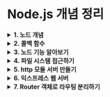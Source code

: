 # Node.js 개념 정리

<details>
<summary><strong>1. 노드 개념</strong></summary>

### 동시성(Blocking)과 비동기(Non-Blocking)
| 구분 | 설명 |
|---|---|
| **Blocking(동기)** | 대중 목욕탕처럼 앞사람이 끝날 때까지 다음 사람이 대기 |
| **Non-Blocking(비동기)** | 각자 자기 집에서 따로 샤워, 서로 기다리지 않음 |

- **논블로킹**: 이전 작업 완료 대기 없이 바로 다음 작업 수행
- **블로킹**: 이전 작업이 끝나야 다음 작업 수행 가능

--- 

### 자바 스크립트 런타임
- 노드는 자바스크립트 런타임이다
- 런타임은 특정 언어로 만든 프로그램을 실행 할 수 있는 환경을 뜻한다.;
- 노드는 자바스크립트 실행기라고 봐도 무방하다.

---

### 이벤트 기반
- 이벤트가 발생할 때 미리 지정해둔 작업을 수행하는 방식을 의미한다.
- 이벤트로는 클릭이나 네트워크  요청 등이 있을 수 있다.
- 이벤트 기반 시스템에서는 특정 이번트가 발생할 떄 무엇을 할지 미리 등록 해둬야 한다. 이를 **이벤트 리스터**에 **콜백**함수를 등록한다고 표현한다.
ex) 클릭 이벤트 리스너에 경고창을 띄우는 골백 함수를 등록해두면 클릭 이벤트가 발생할 때마다 콜백 함수가 실행돼 경고 창이 뜬다.

---

#### 이벤트 루프
- 이벤트가 동시에 발생했을 때 어떤 순서로 콜백 함수를 호출할지를 이벤트 루프가 판단한다. 
- 노드는 자바스크립트 코드의 맨 위부터 한 줄씩 실행한다. 
- 함수를 호출 부분을 발견했다면 호출한 함수를 호출 스택에 넣는다.

---

### 스레드와 프로세스

### 싱글 스레드
- 노드는 하나의 스레드로 요청 처리
- 요청 → 처리 → 응답까지 한 스레드가 담당
- 동시 처리는 **비동기 + 이벤트 루프**로 해결

### 멀티 스레드
- 하나의 프로세스에서 여러 스레드 사용
- CPU 연산이 많은 경우 유리
- 스레드 동기화 이슈로 코딩 난이도 상승

### 멀티 프로세싱
- 독립적인 프로세스 여러 개 사용
- 각 프로세스는 메모리 공유 X
- 입출력 요청 많을 때 유리
- 동기화 이슈 적어 상대적으로 구현 쉬움

| 구분 | 설명 |
|---|---|
| **프로세스** | 운영체제 작업 단위. 메모리 공유 X |
| **스레드** | 프로세스 내 실행 흐름 단위. 메모리 공유 O |

---

#### 서버로서의 Node.js

| 장점 | 설명 |
|---|---|
| 빠른 응답 | 실시간 채팅, 알림 서비스 적합 |
| 비동기 처리 | DB 조회, 파일 읽기 등에 강함 |

| 단점 | 설명 |
|---|---|
| CPU 연산 많을 때 | 이미지 변환, 대용량 데이터 가공 등 비효율적 |

---

#### 변수 선언
| 키워드 | 특징 | 설명 |
|---|---|---|
| var | 함수 스코프 | 재선언 가능 / 호이스팅 문제 / 지양 |
| let | 블록 스코프 | 재할당 가능 |
| const | 블록 스코프 | 재할당 불가 / 기본값으로 사용 |

```javascript
var string1 = num1 + ' 더하기 ' + num2 + '는 \'' + result + '\'';
const string2 = `${num3} 더하기 ${num4}는 '${result2}'`;
```
---

### 함수 호이스팅

#### 선언적 함수 - 호이스팅 O
```javascript
hello();

function hello() {
  console.log('Hello!');
}
```
#### 함수 표현식 - 호이스팅 X (에러 발생)
```javascript

hello(); // TypeError

var hello = function() {
  console.log('Hello!');
};
```
---
</details>

<details>
<summary><strong>2. 콜백 함수</strong></summary>

### this와 콜백 함수에서의 우회
```javascript
var relationship1 = {
  name: 'zero',
  friends: ['nero', 'hero', 'xero'],
  logFriends: function () {
    var that = this;  // this 저장
    this.friends.forEach(function (friend) {
      console.log(that.name, friend);  // that으로 this 접근
    });
  },
};
relationship1.logFriends();
```

- this는 바로 앞 객체를 가리킴
- forEach 내부에서는 this가 달라지므로 that에 this를 저장해 해결
---

### 함수 저장과 호출 차이
```javascript
var candyMachine = {
  status: {
    name: 'node',
    count: 5,
  },
  getCandy: function () {
    this.status.count--;
    return this.status.count;
  },
};
var getCandy = candyMachine.getCandy;
var count = candyMachine.status.count;

console.log(getCandy); // 함수 자체 출력
console.log(count); // 5 출력

• getCandy: 함수 저장 (호출 아님)
• count: 값 직접 접근
```
---
### 클래스와 상속
```javascript
class Human {
  constructor(type = 'human') {
    this.type = type;
  }

  static isHuman(human) {
    return human instanceof Human;
  }

  static breathe() {
    alert('h-a-a-a-m');
  }
}

class Zero extends Human {
  constructor(type, firstName, lastName) {
    super(type);
    this.firstName = firstName;
    this.lastName = lastName;
  }

  sayName() {
    super.breathe();
    alert(`${this.firstName} ${this.lastName}`);
  }
}

const newZero = new Zero('human', 'Zero', 'Cho');
console.log(Human.isHuman(newZero)) // true
console.log(Human.breathe())
// console.log(newZero.sayName())
```
- super(): 부모 클래스 생성자 호출
- static: 클래스 메서드로 인스턴스 없이 호출 가능
- instanceof: 클래스 인스턴스 여부 확인
---
</details>

<details>
<summary><strong>3. 노드 기능 알아보기</strong></summary>

#### URL
- url 처리에는 크 두지 방식이 있다
하는 노드 버전 7에서 추된 WHATWG(웹 표준을 정하는 단체의 이름) 방식의 url이고, 다른 하나는 예전부터 노드에서 사용하던 url방식 요즘은 WHATWG만 사용
- url.format(객체): 분해되었다면 url 객체를 다시 원래 상태로 조립합니다.
- getAll(키): 키에 해당하는 모든 키 값을 가져옴
- get(키): 키에 해당하는 첫번째 값만 가져옴
- has(키): 해당 키가 있는지 없는지 검사함
- keys(키): searchParams의 모든 값을 반복기 객체로 가져옵니다.
- append(키, 값): 해당 키를 추가 합니다. 같은 키의 값이 있다면 유지하고 하나 더 추가 합니다.
- set(키, 값): append와 비슷하지만 같은 키의 값들을모두 지우고 새로 추가합니다.
- delete(키): 해당 키를 제거 합니다
- toString(): 조작한 searchParams 객체를 다시 문자열로 만든다. 이 문자열을 search에 대입하면 주소 객체에 반영

---

#### DNS
- 주로 도메인을 통해 IP나 키타 DNS 정보를 얻고자 할 때 사용합니다.

#### crypto
**단반향 암호화**
- 단방향 암호화란 복호화 할 수 없는 암호화 방식을 뜻합니다. 복호화는 암호화된 문자열을 원래 문자열로 되돌려 놓는 것을 의미합니다. 즉, 단방향 암호화는 한번 암호화화면 원래 문자열을 찾을 수 없습니다. 복호화 할 수 없으므로 암호화라고 표현하는 대신 **해시 함수** 라고 부리기도함

```javascript
const crypto = require('crypto');

console.log('base64:', crypto.createHash('sha512').update('비밀번호').digest('base64'));
console.log('hex:', crypto.createHash('sha512').update('비밀번호').digest('hex'));
console.log('base64:', crypto.createHash('sha512').update('다른 비밀번호').digest('base64'));
```
- createHash: 사용할 해쉬 알고리즘을 넣음
- update(문자열): 변환할 문자열을 넣습니다. 
- digest(인코딩): 인코딩할 알고리즘을 넣습니다.

- 현재는 주로 pdkdf2, bcrypt, scrypt라는 알고리즘으로 비밀번호를 암호화 한다. 노드에서는 pbkdf2를 자주 씀
pbkdf2는 간단히 말하면 기존 문자열에 salt라고 불리는 문자열을 붙인 후 해시 알고리즘을 반복해서 적용한다.

```javascript
const crypto = require('crypto');

crypto.randomBytes(64, (err, buf) => { //64바이트 길이의 랜덤한 문자열 생성 후 콜백함수 실행
  const salt = buf.toString('base64'); //base64로 인코딩
  console.log('salt:', salt);//salt값 출력
  crypto.pbkdf2('비밀번호', salt, 100000, 64, 'sha512', (err, key) => { //비밀번호, salt, 반복횟수, 출력바이트, 해시 알고리즘
    console.log('password:', key.toString('base64'));//비밀번호 출력
  });
});
```
- randomByte() 메서드로 64바이트 길이의 문자열을 만듭니다. 이것이 salt가 된다. 
pbkdf2() 메서드에는 순서대로 비밀번호, salt, 반복 횟수, 출력 바이트 해시 알고리즘을 인수로 넣는다.
예시에서는 10만번 반복해서 적용한다.

---

### 양방향 암호화
- 암호화된 문자열을 복호화 할 수 있으며, 키라는 것이 사용된다.
```javascript
const crypto = require('crypto'); // crypto 모듈 불러오기

const algorithm = 'aes-256-cbc'; // 사용할 알고리즘과 키, iv값 설정
const key = 'abcdefghijklmnopqrstuvwxyz123456'; // key는 32바이트여야 함
const iv = '1234567890123456'; // iv는 16바이트여야 함

const cipher = crypto.createCipheriv(algorithm, key, iv); // 암호화 생성
let result = cipher.update('암호화할 문장', 'utf8', 'base64');// 암호화할 문장과 인코딩, 출력 인코딩 설정
result += cipher.final('base64');// 출력 인코딩 설정
console.log('암호화:', result); // 암호화된 문장 출력

const decipher = crypto.createDecipheriv(algorithm, key, iv);// 복호화 생성
let result2 = decipher.update(result, 'base64', 'utf8'); // 복호화할 문장과 인코딩, 출력 인코딩 설정
result2 += decipher.final('utf8');// 출력 인코딩 설정
console.log('복호화:', result2);// 복호화된 문장 출력
```
---

#### utill
- 유틸이라는 이름 처럼 각종 편의 기능을 모아둔 모듈. 계속 해서 API가 추가 되고 있으며, 가끔 deprecated되어 사아지는 경우도 있습니다.
- deprecated란 프로그래밍 용어로 중요도가 떨어져 더 이상 사용되지 않고 앞으로는 사라지게 될 것이라는 뜻
새로운 기능이 나와서 기존 기능보다 더 좋을때, 기존 기능을 디프리케이티드가 처리하곤 한다.
이전 사용자를 위해 기능을 제거하지는 않지만 곧 없앨 예정이므로 더 이상 사용하지 말라는 의미.

#### worker_threads.js

`worker_threads` 모듈은 Node.js에서 멀티 스레딩을 지원하기 위해 사용됩니다. 이는 CPU 집약적인 작업을 메인 스레드와 분리하여 실행할 수 있게 해주어, 메인 스레드가 블로킹되지 않고 다른 작업을 계속 처리할 수 있도록 합니다. 이를 통해 Node.js 애플리케이션의 성능과 응답성을 향상시킬 수 있습니다.

첫 번째 코드 블록에서는 단일 워커 스레드를 생성하여 메인 스레드와 통신하는 예제를 보여줍니다. 메인 스레드는 워커 스레드를 생성하고, 워커 스레드로부터 메시지를 받거나 워커 스레드가 종료될 때 로그를 출력합니다. 워커 스레드는 메인 스레드로부터 메시지를 받고, 응답 메시지를 보낸 후 종료됩니다. 이 예제는 기본적인 메인 스레드와 워커 스레드 간의 메시지 통신을 이해하는 데 도움이 됩니다.

두 번째 코드 블록에서는 여러 워커 스레드를 생성하고 관리하는 예제를 보여줍니다. 메인 스레드는 `Set` 객체를 사용하여 여러 워커 스레드를 생성하고 관리합니다. 각 워커 스레드는 `workerData`를 통해 초기 데이터를 받아 작업을 수행합니다. 메인 스레드는 각 워커 스레드로부터 메시지를 받고, 모든 워커 스레드가 종료되면 'job done' 메시지를 출력합니다. 이 예제는 여러 워커 스레드를 효율적으로 관리하고, 각 워커 스레드가 독립적으로 작업을 수행하는 방법을 이해하는 데 도움이 됩니다.

이러한 `worker_threads` 모듈을 사용하면 Node.js 애플리케이션에서 멀티 스레딩을 구현하여 CPU 집약적인 작업을 효율적으로 처리할 수 있습니다. 이를 통해 애플리케이션의 성능을 최적화하고, 메인 스레드의 응답성을 유지할 수 있습니다.

```javascript
const {
  Worker, isMainThread, parentPort,
} = require('worker_threads');

if (isMainThread) { // 부모일 때 (메인 스레드)
  const worker = new Worker(__filename);
  worker.on('message', message => console.log('from worker', message));
  worker.on('exit', () => console.log('worker exit'));
  worker.postMessage('ping');
} else { // 워커일 때
  parentPort.on('message', (value) => {
    console.log('from parent', value);
    parentPort.postMessage('pong');
    parentPort.close();
  });
}
```

```javascript
const {
  Worker, isMainThread, parentPort, workerData,
} = require('worker_threads');

if (isMainThread) { // 부모일 때
  const threads = new Set(); // 워커 스레드를 관리할 Set 객체 생성
  threads.add(new Worker(__filename, { // 현재 파일을 워커 스레드로 실행
    workerData: { start: 1 }, // workerData로 데이터를 보냄
  }));
  threads.add(new Worker(__filename, { // 현재 파일을 워커 스레드로 실행
    workerData: { start: 2 }, // workerData로 데이터를 보냄
  }));
  for (let worker of threads) {
    worker.on('message', message => console.log('from worker', message)); // 워커 스레드로부터 메시지를 받음
    worker.on('exit', () => { // 워커 스레드가 종료되면
      threads.delete(worker);// Set 객체에서 삭제
      if (threads.size === 0) { // 모든 워커 스레드가 종료되면
        console.log('job done'); // 'job done' 출력
      }
    });
  }
} else { // 워커일 때 워커 스레드로부터 메시지를 받음
  const data = workerData; // workerData로 전달된 데이터를 가져옴
  parentPort.postMessage(data.start + 100); // 부모 스레드로 메시지를 보냄
}
```
---

#### child_process
- 노드에서 다른 프로그램을 실행하고 싶거나 명령어를 수행하고 싶을 떄 사용하는 모듈.
이 모듈을 통해 다른 언어의 코드(예를 들면, 파이썬)를 실행하고 결과값을 받을 수 있습니다. 이름이 child_process(자식프로세스)인 이유는 현재 노드 프로세스 외에 새로운 프로세스를 띄워서 명령어를 수행하고 노드 프로세스에 결과를 알려 주기 떄문이다.
```javascript
const exec = require('child_process').exec;

const process = exec('dir');

process.stdout.on('data', function(data) {
  console.log(data.toString());
}); // 실행 결과

process.stderr.on('data', function(data) {
  console.error(data.toString());
}); // 실행 에러1
```
---

#### 기타 모듈들
- async_hooks: 비동기 코드의 흐름을 추적할 수 있는 실험적인 모듈입니다.
- dgram: UDP와 관련된 작업을 할 때 사용합니다.
- net: http보아 로우 레벨인 TCP나 IPC 통신을 할 떄 사용합니다.

---
</details>


<details>
<summary><strong>4. 파일 시스템 접근하기 </strong></summary>

### 파일 시스템 접근하기
- fs 모듈은 파일 시스템에 접근하는 모듈 입니다. 즉 파일을 생성하거나 삭제하고, 읽거나 쓸 수 있습니다. 또한, 폴더도 만들거나 지울 수 있습니다. 웹 브라우저에서 자바스크립트를 사용할 때는 일부를 제외하고는 파일 시스템 접근이 금지되어 있으므로 노드 fs 모듈이 낯설 것이다.
```javascript
const fs = require('fs'); // 파일 시스템 모듈

fs.readFile('./readme.txt', (err, data) => { // 파일 읽기 메서드 readFile (비동기) / readFileSync (동기) 
  if (err) {  // 에러 발생 시 에러 로그 출력
    throw err;
  }
  console.log(data); // 파일 내용 출력 buffer 라는 이상한 것이 출력이 됨
  console.log(data.toString());// 파일 내용을 문자열로 출력 toString()을 이용해서 문자열로 출력 시킨다.
});

// 프로미스 버전
const fs = require('fs').promises; // 파일 시스템 모듈

fs.readFile('./readme.txt') // 파일 읽기 메서드 readFile 
  .then((data) => { // 성공 시 data 출력 / 실패 시 에러 출력
    console.log(data);
    console.log(data.toString()); // 파일 내용을 문자열로 출력
  })
  .catch((err) => {
    console.error(err);
  });

```
- readFile의 결과물은 **버퍼**라는 형식으로 제공된다. 버퍼는 사람이 읽을 수 있는 형식이 아니므로 **toString()**을 사용해 문자열로 변환했습니다.

```javascript
const fs = require('fs'); // 파일 시스템 모듈

fs.writeFile('./writeme.txt', '글이 입력됩니다', (err) => { // 파일 쓰기 메서드 writeFile (비동기) / writeFileSync (동기)
  if (err) {
    throw err;
  }
  fs.readFile('./writeme.txt', (err, data) => { // 파일 읽기 메서드 readFile (비동기)
    if (err) {
      throw err;
    }
    console.log(data.toString()); //  파일 내용 출력
  });
});
```
---

### 동기 메서드와 비공기 메서드
- setTimeout 같은 타이머와 process.nextTick 외에도, 노드는 대부분의 메서드를 비동기 방식으로 처리한다. 하지만 몇몇 메서드는 동기 방식으로도 사용할 수 있다. 특히 fs 모듈이 그러한 메서드를 많이 갖고 있다. 
```javascript
const fs = require('fs');

console.log('시작');
fs.readFile('./readme2.txt', (err, data) => {
  if (err) {
    throw err;
  }
  console.log('1번', data.toString());
});
fs.readFile('./readme2.txt', (err, data) => {
  if (err) {
    throw err;
  }
  console.log('2번', data.toString());
});
fs.readFile('./readme2.txt', (err, data) => {
  if (err) {
    throw err;
  }
  console.log('3번', data.toString());
});
console.log('끝');
// 비동기
const fs = require('fs');

console.log('시작');
let data = fs.readFileSync('./readme2.txt');
console.log('1번', data.toString());
data = fs.readFileSync('./readme2.txt');
console.log('2번', data.toString());
data = fs.readFileSync('./readme2.txt');
console.log('3번', data.toString());
console.log('끝');
```

### Sync 메서드의 문제점 정리

#### 개념
`readFileSync` 같은 **Sync(동기) 메서드**는 코드 흐름을 이해하기는 쉽지만,  
**성능 측면에서 치명적인 단점**이 있습니다.

---

#### 문제점 요약
- Sync 메서드는 **이전 작업이 끝나야만 다음 작업 진행** 가능
- 파일을 읽는 동안 메인 스레드는 대기 상태 (아무 일도 못함)
- 특히, 요청이 수백 개 이상 몰릴 경우 심각한 성능 저하 발생

---

#### 비효율적인 이유
| 구분 | 설명 |
|---|---|
| 백그라운드 작업 | 파일 읽기 같은 I/O 작업은 보통 백그라운드에서 수행 |
| 메인 스레드 | 다음 작업을 못하고 백그라운드 작업 완료만 기다림 |
| 결과 | 메인 스레드가 놀고 있는 비효율 발생 (리소스 낭비) |

---

#### 요점 정리
| 구분 | 동기(Sync) | 비동기(Async) |
|---|---|---|
| 작업 방식 | 완료될 때까지 대기 | 대기하지 않고 다음 작업 진행 |
| 성능 | 요청 몰릴 때 성능 저하 | 효율적으로 처리 가능 |
| 코드 난이도 | 쉬움 | 상대적으로 어려움 |
| 추천 상황 | 테스트/간단한 스크립트 | 실무 서비스/서버 개발 |

---

#### 결론
> Sync 메서드는 흐름은 단순해서 배우기 쉽지만,  
> 실무 서비스에서는 성능 문제 때문에 거의 쓰지 않는다.  
> **Node.js의 강점은 비동기 처리이므로, 실무에서는 반드시 비동기 방식**을 추천!

---

#### 추천 방법
| 상황 | 추천 메서드 |
|---|---|
| 파일 읽기 | `fs.readFile` (비동기) |
| DB 조회 | 비동기 쿼리 사용 |
| 네트워크 요청 | `axios`, `fetch` 등 비동기 요청 |

---

```javascript
const fs = require('fs').promises;

console.log('시작');

// readFile 메서드를 사용하여 'readme2.txt' 파일을 비동기적으로 읽음
fs.readFile('./readme2.txt')
  .then((data) => {
    // 첫 번째 파일 읽기가 완료되면 실행됨
    console.log('1번', data.toString());
    // 두 번째 파일 읽기를 시작하고, 그 결과를 다음 then 블록으로 전달
    return fs.readFile('./readme2.txt');
  })
  .then((data) => {
    // 두 번째 파일 읽기가 완료되면 실행됨
    console.log('2번', data.toString());
    // 세 번째 파일 읽기를 시작하고, 그 결과를 다음 then 블록으로 전달
    return fs.readFile('./readme2.txt');
  })
  .then((data) => {
    // 세 번째 파일 읽기가 완료되면 실행됨
    console.log('3번', data.toString());
    console.log('끝');
  })
  .catch((err) => {
    // 파일 읽기 중 에러가 발생하면 실행됨
    console.error(err);
  });
  ```
  ---

## 버퍼와 스트림 이해하기

### 버퍼(Buffer)란?
- **버퍼링**: 영상을 재생할 수 있을 만큼 데이터를 **모아두는 동작**
- 노드에서 파일을 읽을 때, 파일 크기만큼 메모리를 확보하고 데이터를 저장하는데,  
  이 저장된 데이터 덩어리가 **버퍼**다.

### 스트림(Stream)이란?
- 데이터를 **조각조각 나눠서 전송**하는 방식
- 예) 라이브 방송에서 방송인의 컴퓨터에서 시청자에게 영상 데이터를 실시간으로 전송하는 것

### 버퍼링 vs 스트리밍 비교
| 구분 | 설명 |
|---|---|
| 버퍼링 | 재생 전 데이터를 미리 모아둠 |
| 스트리밍 | 데이터를 실시간으로 조금씩 전송 |
| 관계 | 스트리밍 중에도 네트워크 속도가 느리면 버퍼링 발생 가능 |

---

###  노드에서의 버퍼와 스트림
| 작업 | 설명 |
|---|---|
| 파일 읽기 (`readFile`) | 파일 전체를 버퍼로 읽어 메모리에 저장 |
| 파일 스트리밍 (`createReadStream`) | 파일을 **조각** 단위로 읽어서 바로 처리 가능 |

---

### 스트림의 핵심 개념: 파이핑(Piping)
- 스트림끼리 연결하는 작업을 **파이핑**이라고 함
- 예) 파일을 읽는 스트림과 쓰는 스트림을 연결하면:
    - 읽으면서 바로 씀 (메모리 절약 + 빠른 처리)


```javascript
const fs = require('fs');

const readStream = fs.createReadStream('readme4.txt'); // 파일을 읽어오는 스트림 생성
const writeStream = fs.createWriteStream('writeme3.txt'); // 파일을 쓰는 스트림 생성
readStream.pipe(writeStream); // 파이핑

const zlibStream = zlib.createGzip(); // zlib 스트림 생성
```
- zlibStream: zlib 모듈도 제공하여 버퍼 데이터가 전달되다가 gzip 압축을 거친 후 압축 파일을 생성한다.
---

### 기타 fs 메서드 알아보기
```javascript
const fs = require('fs');
//fs.access(경로, 옵션, 콜백)
fs.access('./folder', fs.constants.F_OK | fs.constants.R_OK | fs.constants.W_OK, (err) => { // 폴더나 파일에 접근할 수 있는지 체크
  if (err) {
    if (err.code === 'ENOENT') {
      console.log('폴더 없음');
      //fs.mkdir (경로, 콜백)
      fs.mkdir('./folder', (err) => {  // 폴더 생성
        if (err) {
          throw err;
        }
        console.log('폴더 만들기 성공');
        //fs.open(경로, 옵션, 콜백)
        fs.open('./folder/file.js', 'w', (err, fd) => { // 파일 생성
          if (err) {
            throw err;
          }
          console.log('빈 파일 만들기 성공', fd);
          //fs.rename(기존 경로, 새 경로, 콜백)
          fs.rename('./folder/file.js', './folder/newfile.js', (err) => { //  파일 이름 바꾸기
            if (err) {
              throw err;
            }
            console.log('이름 바꾸기 성공');
          });
        });
      });
    } else {
      throw err;
    }
  } else {
    console.log('이미 폴더 있음');
  }
});

// 프로미스 버전

const fs = require('fs').promises;
const constants = require('fs').constants;

fs.access('./folder', constants.F_OK | constants.W_OK | constants.R_OK)
  .then(() => {
    return Promise.reject('이미 폴더 있음');
  })
  .catch((err) => {
    if (err.code === 'ENOENT') {
      console.log('폴더 없음');
      return fs.mkdir('./folder');
    }
    return Promise.reject(err);
  })
  .then(() => {
    console.log('폴더 만들기 성공');
    return fs.open('./folder/file.js', 'w');
  })
  .then((fd) => {
    console.log('빈 파일 만들기 성공', fd);
    return fs.rename('./folder/file.js', './folder/newfile.js');
  })
  .then(() => {
    console.log('이름 바꾸기 성공');
  })
  .catch((err) => {
    console.error(err);
  });

```
---

### 스레드 풀(Thread Pool) 정리

#### 개념
- Node.js의 **fs 모듈 비동기 메서드**들은 실제로 **백그라운드에서 실행**됨
- 백그라운드에서 작업한 후, 완료되면 메인 스레드에서 **콜백 함수**나 **프로미스의 then**을 실행

#### 핵심 포인트
- Node.js는 싱글 스레드지만, **백그라운드 작업은 스레드 풀**에서 처리
- **fs, crypto, zlib 같은 일부 모듈들은 내부적으로 스레드 풀을 사용**
- 덕분에 **여러 비동기 작업을 동시에 처리 가능**

#### 스레드 풀 흐름 정리
| 단계 | 설명 |
|---|---|
| 1 | fs 비동기 메서드 호출 |
| 2 | 백그라운드에서 스레드 풀에 작업 요청 |
| 3 | 스레드 풀에서 여러 작업을 동시에 수행 |
| 4 | 작업 완료 후, 메인 스레드로 결과 전달 (콜백 or then 실행) |

####  요점 정리
| 구분 | 설명 |
|---|---|
| 메인 스레드 | 요청 받고 응답하는 역할 (이벤트 루프 담당) |
| 스레드 풀 | 무거운 I/O 작업 처리 담당 |
| 지원 모듈 | fs, crypto, zlib 등 |
| 동시 처리 | 여러 작업을 동시에 백그라운드에서 처리 가능 |

#### 결론
> **Node.js는 메인 스레드는 하나지만, 백그라운드에서 스레드 풀이 여러 작업을 병렬로 처리하는 구조 덕분에 성능이 좋아진다.**

---

```javascript
const crypto = require('crypto');

const pass = 'pass'; // 비밀번호
const salt = 'salt'; // 솔트 값
const start = Date.now(); // 시작 시간 기록

// 첫 번째 비동기 pbkdf2 함수 호출
crypto.pbkdf2(pass, salt, 1000000, 128, 'sha512', () => {
  console.log('1:', Date.now() - start); // 작업 완료 시간 출력
});

// 두 번째 비동기 pbkdf2 함수 호출
crypto.pbkdf2(pass, salt, 1000000, 128, 'sha512', () => {
  console.log('2:', Date.now() - start); // 작업 완료 시간 출력
});

// 세 번째 비동기 pbkdf2 함수 호출
crypto.pbkdf2(pass, salt, 1000000, 128, 'sha512', () => {
  console.log('3:', Date.now() - start); // 작업 완료 시간 출력
});

// 네 번째 비동기 pbkdf2 함수 호출
crypto.pbkdf2(pass, salt, 1000000, 128, 'sha512', () => {
  console.log('4:', Date.now() - start); // 작업 완료 시간 출력
});

// 다섯 번째 비동기 pbkdf2 함수 호출
crypto.pbkdf2(pass, salt, 1000000, 128, 'sha512', () => {
  console.log('5:', Date.now() - start); // 작업 완료 시간 출력
});

// 여섯 번째 비동기 pbkdf2 함수 호출
crypto.pbkdf2(pass, salt, 1000000, 128, 'sha512', () => {
  console.log('6:', Date.now() - start); // 작업 완료 시간 출력
});

// 일곱 번째 비동기 pbkdf2 함수 호출
crypto.pbkdf2(pass, salt, 1000000, 128, 'sha512', () => {
  console.log('7:', Date.now() - start); // 작업 완료 시간 출력
});

// 여덟 번째 비동기 pbkdf2 함수 호출
crypto.pbkdf2(pass, salt, 1000000, 128, 'sha512', () => {
  console.log('8:', Date.now() - start); // 작업 완료 시간 출력
});
```
- UV_THREADPOOL_SIZE=1 이렇게 입력하면 순서대로 실행 됌

---
</details>

<details>
<summary><strong>5. http 모듈 서버 만들기 </strong></summary>

- 요청(Request): 클라이언트 -> 서버로 보내는 데이터 (ex. GET, POST 방식과 URL 정보 포함)
- 응답(Response): 서버 -> 클라이언트로 보내는 데이터(ex. HTML, JSON, 상태 코드 등)


```javascript
const http = require('http'); //  1. http 모듈을 require로 불러온다.

const server = http.createServer((req, res) => { // 2. http 모듈에는 createServer 메서드가 있다. 이 메서드는 인자로 요청에 대한 콜백 함수를 넣을 수 있다.
  res.writeHead(200, { 'Content-Type': 'text/html; charset=utf-8' });
  res.write('<h1>Hello Node!</h1>');
  res.end('<p>Hello Server!</p>');
});
server.listen(8080); // 3. listen 메서드에 포트와 호스트를 넣어 서버를 실행한다.

server.on('listening', () => {
  console.log('8080번 포트에서 서버 대기 중입니다!');
});
server.on('error', (error) => {
  console.error(error);
});
```
---

### REST & REST API 개념 정리

#### REST란?
- **REST (REpresentational State Transfer)**  
  - 서버의 자원을 정의하고, **자원에 대한 주소(URL)를 지정하는 방법**
  - 특정한 **약속**을 정해서, API를 일관된 방식으로 설계하는 방식

---

#### REST API 기본 규칙
 **자원(Resource)**  
   - 자원은 꼭 파일이 아니라, **서버가 제공하는 모든 데이터**를 의미
   - 예) 사용자 정보, 게시글, 댓글 등

 **RESTful URL**  
   - 주소(URL)는 의미를 명확히 전달하기 위해 **명사로 구성**
   - 예)
     - `/user` → 사용자 정보 관련 API
     - `/post` → 게시글 정보 관련 API

 **HTTP 요청 메서드**  
   - REST API에서는 **HTTP 메서드를 사용하여 행동을 표현**

---

#### RESTful API - HTTP 요청 메서드 정리

| 메서드 | 설명 | 데이터 포함 여부 |
|---|---|---|
| **GET** | 서버에서 자원을 조회 | ❌ (쿼리스트링 사용) |
| **POST** | 새로운 자원 생성 | ✅ 요청 본문(body)에 포함 |
| **PUT** | 기존 자원 전체 교체 | ✅ 요청 본문(body)에 포함 |
| **PATCH** | 기존 자원의 일부 수정 | ✅ 요청 본문(body)에 포함 |
| **DELETE** | 자원 삭제 | ❌ |
| **OPTIONS** | 요청 전에 통신 옵션 확인 | ❌ |

---

#### HTTP 요청 예시
| 요청 방식 | URL |
|---|---|---|
| `GET /user` | `/user` 자원의 데이터를 가져옴 (사용자 정보 조회) |
| `POST /user` | `/user` 자원에 새로운 사용자 추가 |
| `PUT /user/1` | `/user/1` 자원을 새로운 데이터로 **전체 변경** |
| `PATCH /user/1` | `/user/1` 자원의 일부만 변경 |
| `DELETE /user/1` | `/user/1` 자원을 삭제 |

---

#### RESTful API 설계 원칙
✔️ **URL은 명사를 사용해야 함** (`/getUser ❌ → /user

---

### https와 http2

##  https란?
`https` 모듈은 웹 서버에 **SSL 암호화**를 추가합니다.  
클라이언트가 서버에 GET이나 POST 요청을 보낼 때, 오가는 데이터를 암호화하여  
**중간에서 데이터가 가로채여도 내용을 확인할 수 없게 보호**하는 역할을 합니다.

---
### 쿠키와 세션
- 쿠키(Cookie)
- 클라이언트에 저장되는 데이터
-  서버가 응답시 `Set-Cookie`라는 헤더에 쿠키 정보를 담아 전송
-  이후 클라이언트는 같은 서버로 요청할 때마다 쿠키를 자동으로 요청 헤더(`cookie`)에 포함해 전송
-  **Key-Value** 형태로 저장(예:`name=sewon`)

- 세션(Session)
- 서버에 저장되는 데이터
- 클라이언트는 세션의 고유 식별자(`Session ID`)만 쿠키에 저장
- 세션 ID를 통해 서버에 해당 사용자에 데이터(세션 정보)를 조회
  
#### 쿠키 예제(단순 쿠키 설정)
- 클라이언트가 요청할 때마다 서버는 `req.headers.cookie`에서 쿠키를 확인하고 출력
- 응답 헤더에 `Set-Cookie`를 추가해 쿠키를 클라이언트에 저장
- 이후 클라이언트는 저장된 쿠키를 요청마다 함께 보내게 됌
```javascript
const http = require('http'); http.createServer((req, res) => {
  console.log(req.url, req.headers.cookie); //요청에 포함된 쿠키 출력
  res.writeHead(200, { 'Set-Cookie': 'mycookie=test' }); // Set-Cookie 응답 헤더
  res.end('Hello Cookie'); 
})

  .listen(8083, () ⇒ {
    console.log("8083번 포트에서 서버 대기 중 입니다.!");
  });
```
#### `parseCookies` 함수


### http 서버 예제
```javascript
const http = require('http');

http.createServer((req, res) => {
  res.writeHead(200, { 'Content-Type': 'text/html; charset=utf-8' });
  res.write('<h1>Hello Node!</h1>');
  res.end('<p>Hello Server!</p>');
})
.listen(8080, () => { 
  console.log('8080번 포트에서 서버 대기 중입니다!');
});
```
	•	http 모듈: 일반적인 **HTTP 서버 (80/8080 포트)**용
	•	http.createServer: 서버 생성
	•	req: 요청 객체
	•	res: 응답 객체
	•	res.writeHead: 응답 헤더 설정
	•	res.write, res.end: 응답 본문 작성
	•	포트번호: 8080 (주로 개발용)

###  https 서버 예제
```javascript
const https = require('https');
const fs = require('fs');

https.createServer({
  cert: fs.readFileSync('도메인 인증서 경로'),
  key: fs.readFileSync('도메인 비밀키 경로'),
  ca: [
    fs.readFileSync('상위 인증서 경로'),
    fs.readFileSync('상위 인증서 경로'),
  ],
}, (req, res) => {
  res.writeHead(200, { 'Content-Type': 'text/html; charset=utf-8' });
  res.write('<h1>Hello Node!</h1>');
  res.end('<p>Hello Server!</p>');
})
.listen(443, () => {
  console.log('443번 포트에서 서버 대기 중입니다!');
});
```

	•	https 모듈: **SSL 인증서를 사용하는 보안 서버 (443 포트)**용
	•	https.createServer: 보안 서버 생성
	•	인증서 관련 설정 필요:
	•	cert: 서버 인증서 파일
	•	key: 서버 비밀키 파일
	•	ca: 상위 인증기관 체인 인증서
	•	포트번호: 443 (https 기본 포트)


### http2 서버 예제
```javascript
const http2 = require('http2');
const fs = require('fs');

http2.createSecureServer({
  cert: fs.readFileSync('도메인 인증서 경로'),
  key: fs.readFileSync('도메인 비밀키 경로'),
  ca: [
    fs.readFileSync('상위 인증서 경로'),
    fs.readFileSync('상위 인증서 경로'),
  ],
}, (req, res) => {
  res.writeHead(200, { 'Content-Type': 'text/html; charset=utf-8' });
  res.write('<h1>Hello Node!</h1>');
  res.end('<p>Hello Server!</p>');
})
.listen(443, () => {
  console.log('443번 포트에서 서버 대기 중입니다!');
});
```

	•	http2 모듈: 최신 프로토콜인 HTTP/2 지원 서버 (빠른 속도 + 멀티플렉싱)
	•	인증서 설정은 https와 거의 동일
	•	포트번호: 443 (https와 같지만, 프로토콜이 다름)


### HTTP/1.1 특징
| 항목 | 설명 |
|---|---|
| 요청 처리 방식 | **직렬 처리 (Sequential Processing)** |
| 요청 개수 | **한 번에 하나만 요청 가능** |
| 연결 방식 | 요청마다 새로운 연결을 맺거나, `keep-alive`로 재사용 |
| 성능 | 여러 요청을 처리할 때 병목 현상 발생 가능 (Head-of-line Blocking) |
| 헤더 | 요청마다 동일한 헤더 계속 전송 (비효율적) |

---

### HTTP/2 특징
| 항목 | 설명 |
|---|---|
| 요청 처리 방식 | **병렬 처리 (Multiplexing)** |
| 요청 개수 | **한 번에 여러 요청 동시 처리 가능** |
| 연결 방식 | 하나의 연결로 여러 스트림 처리 (Connection Reuse) |
| 성능 | 더 빠른 응답과 효율적인 리소스 전송 |
| 헤더 | **헤더 압축 (HPACK)**으로 중복 제거 및 전송 최적화 |

---

### 한눈에 비교표
| 구분 | HTTP/1.1 | HTTP/2 |
|---|---|---|
| 요청 방식 | 하나씩 순서대로 | 동시에 여러 요청 가능 |
| 연결 재사용 | 가능 (keep-alive) | 하나의 연결에서 여러 스트림 동시 처리 |
| 성능 | 병목 발생 가능 | 훨씬 빠르고 효율적 |
| 헤더 관리 | 요청마다 중복 전송 | HPACK으로 헤더 압축 |
| 지원 현황 | 현재도 많이 사용 | 최신 서비스들은 적극 사용 중 |

---

### Node.js와 HTTP/2
- Node.js에서는 `http2` 모듈이 HTTP/2를 지원
- 기존 `https`는 HTTP/1.1 기반 보안 서버
- `http2`는 **SSL 필수 + 최신 프로토콜 적용**이라는 차이점

---

### 요점 정리
| 프로토콜 | 설명 |
|---|---|
| `http` | 암호화 없는 일반 서버 (HTTP/1.1) |
| `https` | 암호화된 보안 서버 (HTTP/1.1) |
| `http2` | 암호화 + 병렬 처리되는 최신 HTTP/2 서버 |

---

### 비유로 이해하기
| 구분 | 비유 |
|---|---|
| HTTP/1.1 | 편의점에서 물건 하나씩 따로 계산 |
| HTTP/2 | 장바구니에 물건 한꺼번에 담고 계산 (병렬 처리) |

---

### 핵심 요약
**HTTP/2는 요청과 응답을 더 효율적으로 관리하여, 기존 HTTP/1.1보다 훨씬 빠르고 최적화된 최신 프로토콜이다. Node.js에서는 `http2` 모듈로 쉽게 구현 가능하며, SSL은 필수이다.**

---

#### cluster
- 기본적으로 싱글 프로세스로 동작하는 노드가 CPU 코어를 모두 사용할 수 있게 해주는 모듈.
- 포트를 공유하는 노드 프로세스를 여러 개 둘 수도 있어, 요청이 많이 들어왔을 때 병렬로 실행된 서버의 개수만큼 요청이 분산되게 할 수 있다.
---

</details>

<details>
<summary><strong>6. 익스프레스 웹 서버</strong></summary>

### Express 미들웨어 & Multer 정리

아래는 미들웨어와 Multer에 대한 개념과 설명을
깔끔하게 마크다운으로 정리한 버전이야.
바로 복사해서 README.md나 노트 정리할 때 써도 돼.

---

### 미들웨어 (Middleware)

#### 미들웨어란?
- **요청(Request)과 응답(Response) 사이에서 동작하는 함수**.
- 요청을 가로채 필요한 작업을 수행하고, 다음 미들웨어로 넘기거나 응답을 보냄.

---

#### 미들웨어 함수 구조
```javascript
function middleware(req, res, next) {
    // 요청과 응답 사이에서 할 일 처리
    next(); // 다음 미들웨어로 넘어가기
}
```

#### 미들웨어 종류

| 종류 | 설명 | 예시 |
|---|---|---|
| 전역 미들웨어 | 모든 요청에 실행 | `app.use()` |
| 라우터 미들웨어 | 특정 경로에서만 실행 | `app.get('/path', 미들웨어)` |
| 에러 처리 미들웨어 | 에러 발생 시 실행 | `app.use((err, req, res, next) => {...})` |


#### 주요 미들웨어 예시

| 미들웨어 | 설명 |
|---|---|
| morgan | 요청 로그 출력 |
| express.json() | JSON 본문 파싱 |
| express.urlencoded() | Form 데이터 파싱 |
| cookie-parser | 쿠키 파싱 |
| express.static() | 정적 파일 제공 |
| multer | 파일 업로드 처리 |

---

### 미들웨어 종류

| 종류 | 설명 | 예시 |
|---|---|---|
| 전역 미들웨어 | 모든 요청에 실행 | `app.use()` |
| 라우터 미들웨어 | 특정 경로에서만 실행 | `app.get('/path', 미들웨어)` |
| 에러 처리 미들웨어 | 에러 발생 시 실행 | `app.use((err, req, res, next) => {...})` |

---

#### 미들웨어 동작 흐름

요청 → 전역 미들웨어 → 라우터 미들웨어 → 응답
↑
에러 발생 시 에러 처리 미들웨어 호출

---

#### 주요 미들웨어 예시

| 미들웨어 | 설명 |
|---|---|
| morgan | 요청 로그 출력 |
| express.json() | JSON 본문 파싱 |
| express.urlencoded() | Form 데이터 파싱 |
| cookie-parser | 쿠키 파싱 |
| express.static() | 정적 파일 제공 |
| multer | 파일 업로드 처리 |

---

### Multer (파일 업로드 미들웨어)

####  Multer란?
- Express 전용 파일 업로드 미들웨어
- 요청 본문에 포함된 파일 데이터를 해석하고, 지정된 경로에 저장

---

####  기본 사용법
```javascript
const multer = require('multer');
const upload = multer({ dest: 'uploads/' });

app.post('/upload', upload.single('image'), (req, res) => {
    console.log(req.file); // 업로드된 파일 정보
    res.send('업로드 완료');
});
```

---

#### 저장 방식 설정 (diskStorage)
	•	파일명, 저장 폴더 직접 제어 가능
```javascript

const storage = multer.diskStorage({
    destination(req, file, cb) {
        cb(null, 'uploads/');
    },
    filename(req, file, cb) {
        const ext = path.extname(file.originalname);
        cb(null, Date.now() + ext); // 파일명: 현재시간 + 확장자
    }
});
const upload = multer({ storage });
```
---

####  Multer 주요 메서드

| 메서드 | 설명 | 저장 위치 |
|---|---|---|
| single() | 한 개 파일 업로드 | req.file |
| array() | 여러 개 파일 (같은 name) | req.files |
| fields() | 여러 개 파일 (다른 name) | req.files.필드명 |
| none() | 파일 없이 데이터만 받기 | req.body |

---

####  Multer 흐름 요약

| 단계 | 설명 |
|---|---|
| 요청 | 클라이언트가 파일 업로드 요청 전송 |
| multer 처리 | 파일 파싱 후 지정 폴더에 저장 |
| 라우터 처리 | req.file 또는 req.files에서 파일 정보 사용 |

---

####  정리 요점

| 구분 | 설명 |
|---|---|
| 미들웨어 | 요청과 응답 사이에서 동작 |
| multer | 파일 업로드 전용 미들웨어 |
| 전역 미들웨어 | 모든 요청에서 동작 |
| 라우터 미들웨어 | 특정 경로에서 동작 |
| 에러 미들웨어 | 에러 발생 시 동작 |

---

#### 결론
	•	미들웨어는 요청과 응답 흐름을 제어하는 필수 구성요소
	•	Multer는 파일 업로드를 다룰 때 필수 미들웨어
	•	파일 저장 방식, 업로드 용량 제한, 업로드 필드명 등을 모두 커스터마이징 가능

---

```javascript
const dotenv = require('dotenv');  // 환경변수 파일(.env)을 로드하는 모듈 불러오기
dotenv.config();                    // .env 파일 읽어서 process.env에 넣기

const express = require('express');  // 익스프레스 모듈 불러오기
const path = require('path');        // 경로 관련 모듈 불러오기
const morgan = require('morgan');    // 요청 로그 남기는 모듈 불러오기
const cookieParser = require('cookie-parser');  // 쿠키 파싱 미들웨어 불러오기
const session = require('express-session');     // 세션 관리 미들웨어 불러오기
const multer = require('multer');    // 파일 업로드 처리 미들웨어 불러오기
const fs = require('fs');            // 파일시스템 모듈 불러오기
const { v4: uuidv4 } = require('uuid');  // uuid 모듈에서 v4 메서드 불러오기 (파일명 랜덤화에 사용)

const app = express();  // 익스프레스 애플리케이션 생성

app.set('port', process.env.PORT || 3000);  // 사용할 포트 설정 (환경변수 없으면 3000 사용)

const upload = multer({  // multer 설정 시작
  storage: multer.diskStorage({  // 파일 저장 방식 설정 (디스크에 저장)
    destination(req, file, done) {  // 저장 경로 설정
      const uploadPath = path.join(__dirname, 'uploads');  // 현재 폴더 밑에 uploads 폴더 지정
      if (!fs.existsSync(uploadPath)) {  // uploads 폴더 없으면 생성
        fs.mkdirSync(uploadPath);
      }
      done(null, uploadPath);  // 실제 저장 경로 지정
    },
    filename(req, file, done) {  // 저장할 파일명 설정
      const ext = path.extname(file.originalname);  // 원본 파일의 확장자 추출
      done(null, `${uuidv4()}${ext}`);  // 파일명은 랜덤 UUID + 원래 확장자
    },
  }),
  limits: { fileSize: 10 * 1024 * 1024 },  // 파일 크기 제한 (10MB)
});

// 미들웨어 설정
app.use(morgan('dev'));  // 요청 로그 출력 (개발용 설정)
app.use('/', express.static(path.join(__dirname, 'public')));  // 정적 파일 제공(public 폴더)
app.use(express.json());  // 요청 본문(json) 파싱
app.use(express.urlencoded({ extended: false }));  // 요청 본문(form-urlencoded) 파싱
app.use(cookieParser(process.env.COOKIE_SECRET));  // 쿠키 파싱 및 서명 처리
app.use(session({  // 세션 설정
  resave: false,  // 요청이 왔을 때 세션에 수정사항이 없어도 다시 저장할지 여부
  saveUninitialized: false,  // 세션이 필요하기 전까지는 세션을 구동하지 않음
  secret: process.env.COOKIE_SECRET,  // 쿠키 암호화 키 (env에서 불러옴)
  cookie: { 
    httpOnly: true,  // 자바스크립트에서 쿠키 접근 금지
    secure: false,   // https가 아닌 환경에서도 사용
  },
  name: 'session-cookie',  // 세션 쿠키 이름 지정
}));

// 업로드 화면 라우터
app.get('/upload', (req, res) => {
  res.sendFile(path.join(__dirname, 'multipart.html'));  // 파일 업로드 폼 제공
});

// 파일 업로드 처리 라우터
app.post('/upload', upload.fields([
  { name: 'image1', maxCount: 1 },  // image1은 1개만
  { name: 'image2', maxCount: 1 },  // image2도 1개만
]), (req, res) => {
  console.log(req.files.image1);  // 업로드된 image1 파일 정보 출력
  console.log(req.files.image2);  // 업로드된 image2 파일 정보 출력
  console.log(req.body.title);    // 함께 전송된 제목 데이터 출력
  res.send('ok');  // 업로드 완료 응답
});

// 모든 요청에서 실행되는 공통 미들웨어
app.use((req, res, next) => {
  console.log('모든 요청에 다 실행됩니다.');  // 모든 요청마다 로그 출력
  next();  // 다음 미들웨어로 이동
});

// 메인 페이지 요청 처리 라우터
app.get('/', (req, res) => {
  console.log('GET / 요청에서만 실행됩니다.');  // 로그 출력
  res.sendFile(path.join(__dirname, 'index.html'));  // 메인 페이지 파일 제공
});

// 에러 처리 미들웨어
app.use((err, req, res, next) => {
  console.error(err);  // 에러 로그 출력
  res.status(500).send(err.message);  // 500 에러 응답
});

// 서버 실행
app.listen(app.get('port'), () => {
  console.log(app.get('port'), '번 포트에서 대기 중');  // 서버 시작 로그
});
```
---
</details>

<details>
<summary><strong>7. Router 객체로 라우팅 분리하기</strong></summary>

### 시퀄라이즈

- npm i express morgan nunjucks sequelize sequelize-cli mysql2
- npm i -D nodemon
- npx sequelize init

### Learn Sequelize

## 프로젝트 구조
```
learn-sequelize/
├── config/
│   └── config.json : DB 접속 정보
├── migrations/
├── models/
│   ├── index.js : config.json + users.js + comments.js
│   ├── users.js : users 테이블 매핑
│   └── comments.js : comments 테이블 매핑
├── node_modules/
├── public/
│   └── sequelize.js : 프론트 동작 매핑
│       ├── axios.get('/users') : 사용자 리스트
│       ├── axios.get(`/users/${id}/comments`) : 사용자가 입력한 댓글 리스트
│       ├── axios.patch(`/comments/${comment.id}`, { comment: newComment }) : 댓글 수정
│       ├── axios.delete(`/comments/${comment.id}`) : 댓글 삭제
│       └── axios.post('/users', { name, age, married }) : 사용자 등록
│       └── axios.post('/comments', { id, comment }) : 댓글 등록
├── routes/
│   ├── index.js : 
│   │   └── / : User.findAll() : 유저 정보를 모두 가져와서 랜더링
│   ├── users.js : 
│   │   ├── /users : 
│   │   │   ├── GET : User.findAll() : 유저 정보를 모두 가져와서 랜더링
│   │   │   └── POST : User.create() : 유저 정보 입력
│   │   └── /users/:id/comments : 댓글 정보를 모두 가져오면서 사용자 정보도 함께 가져옴
│   │       └── Comment.findAll({
│   │             include: {
│   │               model: User,
│   │               where: { id: req.params.id },
│   │             },
│   │           })
│   ├── comments.js : 
│   │   ├── /comments : Comment.create() : 댓글 입력
│   │   └── /comments/:id : 
│   │       ├── PATCH : Comment.update() : 댓글 수정
│   │       └── DELETE : Comment.destroy() : 댓글 삭제
├── seeders/
├── views/
│   ├── error.html
│   └── sequelize.html
├── app.js
├── package-lock.json
└── package.json
```

## 설치 및 초기화

```sh
npm i express morgan nunjucks sequelize sequelize-cli mysql2
npm i -D nodemon
npx sequelize init
```

## 설명

### config
- `config.json`: 데이터베이스 접속 정보

### models
- `index.js`: config.json + users.js + comments.js
- `users.js`: users 테이블 매핑
- `comments.js`: comments 테이블 매핑

### public
- `sequelize.js`: 프론트 동작 매핑
  - `axios.get('/users')`: 사용자 리스트
  - `axios.get(`/users/${id}/comments`)`: 사용자가 입력한 댓글 리스트
  - `axios.patch(`/comments/${comment.id}`, { comment: newComment })`: 댓글 수정
  - `axios.delete(`/comments/${comment.id}`)`: 댓글 삭제
  - `axios.post('/users', { name, age, married })`: 사용자 등록
  - `axios.post('/comments', { id, comment })`: 댓글 등록

### routes
- `index.js`: 
  - `/`: User.findAll() : 유저 정보를 모두 가져와서 랜더링
- `users.js`: 
  - `/users`: 
    - `GET`: User.findAll() : 유저 정보를 모두 가져와서 랜더링
    - `POST`: User.create() : 유저 정보 입력
  - `/users/:id/comments`: 댓글 정보를 모두 가져오면서 사용자 정보도 함께 가져옴
    - `Comment.findAll({
        include: {
          model: User,
          where: { id: req.params.id },
        },
      })`
- `comments.js`: 
  - `/comments`: Comment.create() : 댓글 입력
  - `/comments/:id`: 
    - `PATCH`: Comment.update() : 댓글 수정
    - `DELETE`: Comment.destroy() : 댓글 삭제

### views
- `error.html`
- `sequelize.html`

### 기타 파일
- `app.js`
- `package-lock.json`
- `package.json`


```javascript
const express = require("express"); // Express 모듈을 가져옴
const cookieParser = require("cookie-parser"); // 쿠키 파싱 미들웨어를 가져옴
const morgan = require("morgan"); // HTTP 요청 로깅 미들웨어를 가져옴
const path = require("path"); // 파일 및 디렉토리 경로 관련 유틸리티를 가져옴
const session = require("express-session"); // 세션 관리 미들웨어를 가져옴
const nunjucks = require("nunjucks"); // 템플릿 엔진 Nunjucks를 가져옴
const dotenv = require("dotenv"); // 환경 변수 관리 모듈을 가져옴

dotenv.config(); // .env 파일에 정의된 환경 변수를 로드
const pageRouter = require("./routes/page"); // 페이지 라우터를 가져옴

const app = express(); // Express 애플리케이션 생성
app.set("port", process.env.PORT || 8001); // 포트 설정, 환경 변수에 PORT가 설정되어 있지 않으면 8001번 포트를 사용
app.set("view engine", "html"); // 뷰 엔진을 'html'로 설정
nunjucks.configure("views", {
  express: app, // Express 애플리케이션을 Nunjucks에 연결
  watch: true, // 템플릿 파일 변경 시 자동으로 다시 로드
});
app.use(morgan("dev")); // HTTP 요청 로깅 미들웨어 설정 (개발 모드)
app.use(express.static(path.join(__dirname, "public"))); // 정적 파일 제공 미들웨어 설정
app.use(express.json()); // JSON 요청 본문을 파싱하는 미들웨어 설정
app.use(express.urlencoded({ extended: false })); // URL-encoded 요청 본문을 파싱하는 미들웨어 설정
app.use(cookieParser(process.env.COOKIE_SECRET)); // 쿠키 파싱 및 서명 처리 미들웨어 설정
app.use(
  session({
    resave: false, // 세션이 수정되지 않아도 다시 저장할지 여부
    saveUninitialized: false, // 초기화되지 않은 세션을 저장할지 여부
    secret: process.env.COOKIE_SECRET, // 세션 암호화에 사용할 비밀 키
    cookie: {
      httpOnly: true, // 클라이언트에서 쿠키를 수정할 수 없도록 설정
    },
  })
);

app.use("/", pageRouter); // 페이지 라우터를 사용하여 루트 경로에 대한 요청을 처리

app.use((req, res, next) => {
  const error = new Error(`${req.method} ${req.url} 라우터가 없습니다.`); // 요청한 라우터가 없을 때 에러 생성
  error.status = 404; // 에러 상태 코드를 404로 설정
  next(error); // 다음 미들웨어로 에러 전달
});
```

1. **`express`**: Express 애플리케이션을 생성하고 설정합니다.
2. **`cookieParser`**: 쿠키를 파싱하고 서명 처리하는 미들웨어입니다.
3. **`morgan`**: HTTP 요청을 로깅하는 미들웨어입니다. 개발 모드(`dev`)로 설정되어 있습니다.
4. **`path`**: 파일 및 디렉토리 경로 관련 유틸리티를 제공합니다.
5. **`session`**: 세션을 관리하는 미들웨어입니다. 세션을 암호화하고, 클라이언트에서 수정할 수 없도록 설정합니다.
6. **`nunjucks`**: 템플릿 엔진으로, 템플릿 파일을 렌더링합니다.
7. **`dotenv`**: 환경 변수를 관리하는 모듈로, `.env` 파일에 정의된 환경 변수를 로드합니다.
8. **`pageRouter`**: 페이지 라우터로, 루트 경로(`/`)에 대한 요청을 처리합니다.
9. **`express.static`**: 정적 파일을 제공하는 미들웨어입니다. `public` 디렉토리의 파일을 제공합니다.
10. **`express.json`**: JSON 요청 본문을 파싱하는 미들웨어입니다.
11. **`express.urlencoded`**: URL-encoded 요청 본문을 파싱하는 미들웨어입니다.
12. **`cookieParser`**: 쿠키를 파싱하고 서명 처리하는 미들웨어입니다.
13. **`session`**: 세션을 관리하는 미들웨어입니다.
14. **404 에러 처리 미들웨어**: 요청한 라우터가 없을 때 404 에러를 생성하고 처리합니다.
이 세 개의 파일은 Express 애플리케이션에서 서로 연동되어 동작합니다. 동작 순서는 다음과 같습니다:

1. **서버 시작 (`app.js`)**
   - `app.js` 파일이 실행되면서 Express 애플리케이션이 생성되고 설정됩니다.
   - 포트 설정, 뷰 엔진 설정, 미들웨어 설정 등이 이루어집니다.
   - `app.use("/", pageRouter);`를 통해 루트 경로에 대한 요청을 `pageRouter`로 위임합니다.
   - 서버가 설정된 포트에서 대기 상태로 들어갑니다.

2. **라우터 설정 (`routes/page.js`)**
   - `pageRouter`는 page.js 파일에서 정의된 라우터입니다.
   - 모든 요청에 대해 공통적으로 실행되는 미들웨어가 설정됩니다.
   - 특정 경로 (`/profile`, `/join`, `/`)에 대한 GET 요청이 들어오면 각각 `renderProfile`, `renderJoin`, `renderMain` 함수가 호출됩니다.

3. **컨트롤러 함수 실행 (`controllers/page.js`)**
   - page.js 파일에서 호출된 `renderProfile`, `renderJoin`, `renderMain` 함수는 page.js 파일에서 정의된 함수들입니다.
   - 각 함수는 요청에 따라 적절한 뷰를 렌더링하고 응답을 반환합니다.

### 예시 요청 흐름

1. **클라이언트가 `/profile` 경로로 GET 요청을 보냅니다.**
   - `app.js`에서 이 요청을 `pageRouter`로 위임합니다.
   - page.js에서 `/profile` 경로에 대한 GET 요청을 처리하는 `router.get('/profile', renderProfile);`가 실행됩니다.
   - `renderProfile` 함수가 page.js에서 호출되어 `profile` 뷰를 렌더링하고 응답을 반환합니다.

2. **클라이언트가 `/join` 경로로 GET 요청을 보냅니다.**
   - `app.js`에서 이 요청을 `pageRouter`로 위임합니다.
   - page.js에서 `/join` 경로에 대한 GET 요청을 처리하는 `router.get('/join', renderJoin);`가 실행됩니다.
   - `renderJoin` 함수가 page.js에서 호출되어 `join` 뷰를 렌더링하고 응답을 반환합니다.

3. **클라이언트가 `/` 경로로 GET 요청을 보냅니다.**
   - `app.js`에서 이 요청을 `pageRouter`로 위임합니다.
   - page.js에서 `/` 경로에 대한 GET 요청을 처리하는 `router.get('/', renderMain);`가 실행됩니다.
   - `renderMain` 함수가 page.js에서 호출되어 `main` 뷰를 렌더링하여 응답합니다. 여기서 `twits` 배열은 뷰에 전달됩니다.

따라서, `req`는 클라이언트의 요청 정보를 담고 있고, `res`는 서버의 응답을 구성하여 클라이언트로 보내는 역할을 합니다.

</details>



